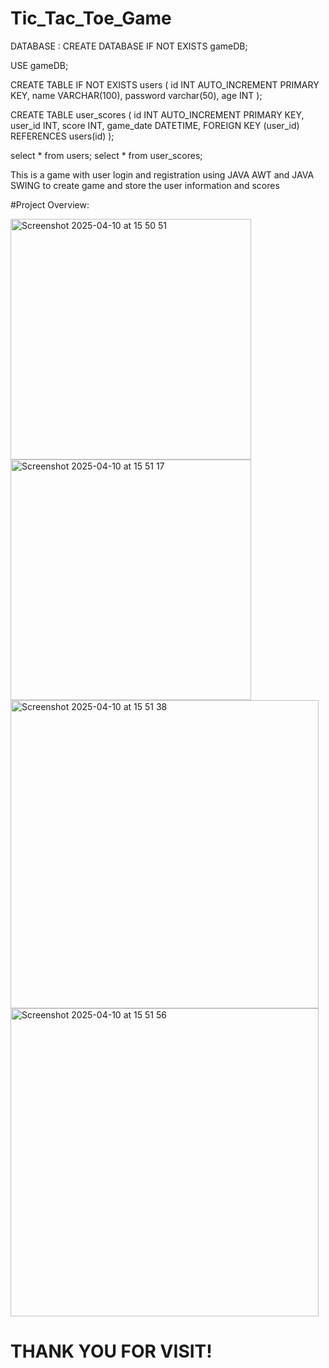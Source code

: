 # Tic_Tac_Toe_Game

DATABASE :
CREATE DATABASE IF NOT EXISTS gameDB;

USE gameDB;

CREATE TABLE IF NOT EXISTS users (
    id INT AUTO_INCREMENT PRIMARY KEY,
    name VARCHAR(100),
    password varchar(50),
    age INT
);

CREATE TABLE user_scores (
    id INT AUTO_INCREMENT PRIMARY KEY,
    user_id INT,
    score INT,
    game_date DATETIME,
    FOREIGN KEY (user_id) REFERENCES users(id)
);

select * from users;
select * from user_scores;



This is a game with user login and registration using JAVA AWT and JAVA SWING to create game and store the user information and scores 


#Project Overview:


<img width="385" alt="Screenshot 2025-04-10 at 15 50 51" src="https://github.com/user-attachments/assets/0d901b78-50dc-4d32-90f2-cc3ecbe8736e" />

<img width="385" alt="Screenshot 2025-04-10 at 15 51 17" src="https://github.com/user-attachments/assets/2fda9c66-8cba-4c63-9f6c-b12882690dc3" />

<img width="493" alt="Screenshot 2025-04-10 at 15 51 38" src="https://github.com/user-attachments/assets/d4cf5d9f-0a73-4399-8691-58d3f3f9dfce" />

<img width="493" alt="Screenshot 2025-04-10 at 15 51 56" src="https://github.com/user-attachments/assets/8457489c-326e-48e1-b079-36064e6ca52d" />


# THANK YOU FOR VISIT!
